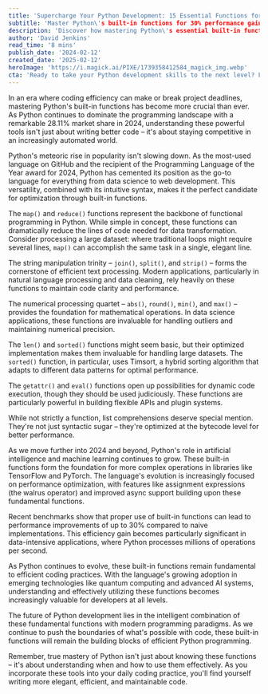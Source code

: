 ```yaml
---
title: 'Supercharge Your Python Development: 15 Essential Functions for Lightning-Fast Coding'
subtitle: 'Master Python\'s built-in functions for 30% performance gains'
description: 'Discover how mastering Python\'s essential built-in functions can boost your coding efficiency by 30% and keep you competitive in today\'s automated world. Learn about map(), reduce(), and other powerful tools that are transforming modern Python development.'
author: 'David Jenkins'
read_time: '8 mins'
publish_date: '2024-02-12'
created_date: '2025-02-12'
heroImage: 'https://i.magick.ai/PIXE/1739358412584_magick_img.webp'
cta: 'Ready to take your Python development skills to the next level? Follow us on LinkedIn for daily insights, tips, and updates on the latest Python optimization techniques that can supercharge your coding workflow!'
---
```


In an era where coding efficiency can make or break project deadlines, mastering Python's built-in functions has become more crucial than ever. As Python continues to dominate the programming landscape with a remarkable 28.11% market share in 2024, understanding these powerful tools isn't just about writing better code – it's about staying competitive in an increasingly automated world.

Python's meteoric rise in popularity isn't slowing down. As the most-used language on GitHub and the recipient of the Programming Language of the Year award for 2024, Python has cemented its position as the go-to language for everything from data science to web development. This versatility, combined with its intuitive syntax, makes it the perfect candidate for optimization through built-in functions.

The `map()` and `reduce()` functions represent the backbone of functional programming in Python. While simple in concept, these functions can dramatically reduce the lines of code needed for data transformation. Consider processing a large dataset: where traditional loops might require several lines, `map()` can accomplish the same task in a single, elegant line.

The string manipulation trinity – `join()`, `split()`, and `strip()` – forms the cornerstone of efficient text processing. Modern applications, particularly in natural language processing and data cleaning, rely heavily on these functions to maintain code clarity and performance.

The numerical processing quartet – `abs()`, `round()`, `min()`, and `max()` – provides the foundation for mathematical operations. In data science applications, these functions are invaluable for handling outliers and maintaining numerical precision.

The `len()` and `sorted()` functions might seem basic, but their optimized implementation makes them invaluable for handling large datasets. The `sorted()` function, in particular, uses Timsort, a hybrid sorting algorithm that adapts to different data patterns for optimal performance.

The `getattr()` and `eval()` functions open up possibilities for dynamic code execution, though they should be used judiciously. These functions are particularly powerful in building flexible APIs and plugin systems.

While not strictly a function, list comprehensions deserve special mention. They're not just syntactic sugar – they're optimized at the bytecode level for better performance.

As we move further into 2024 and beyond, Python's role in artificial intelligence and machine learning continues to grow. These built-in functions form the foundation for more complex operations in libraries like TensorFlow and PyTorch. The language's evolution is increasingly focused on performance optimization, with features like assignment expressions (the walrus operator) and improved async support building upon these fundamental functions.

Recent benchmarks show that proper use of built-in functions can lead to performance improvements of up to 30% compared to naive implementations. This efficiency gain becomes particularly significant in data-intensive applications, where Python processes millions of operations per second.

As Python continues to evolve, these built-in functions remain fundamental to efficient coding practices. With the language's growing adoption in emerging technologies like quantum computing and advanced AI systems, understanding and effectively utilizing these functions becomes increasingly valuable for developers at all levels.

The future of Python development lies in the intelligent combination of these fundamental functions with modern programming paradigms. As we continue to push the boundaries of what's possible with code, these built-in functions will remain the building blocks of efficient Python programming.

Remember, true mastery of Python isn't just about knowing these functions – it's about understanding when and how to use them effectively. As you incorporate these tools into your daily coding practice, you'll find yourself writing more elegant, efficient, and maintainable code.
